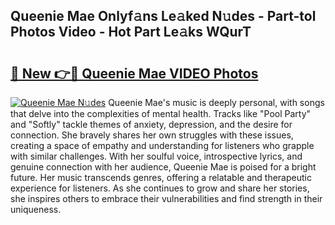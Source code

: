 ## Queenie Mae Onlyf𝚊ns Le𝚊ked N𝚞des - Part-tol Photos Video - Hot Part Le𝚊ks WQurT

# <h2><a href="http://ac51964.deff.icu/?id=Queenie+Mae">🔗 New 👉🔴 Queenie Mae VIDEO Photos</a></h2>

[![Queenie Mae N𝚞des](https://i.imgur.com/rIISA9y.gif)](http://ac51964.deff.icu/?id=Queenie+Mae)
Queenie Mae's music is deeply personal, with songs that delve into the complexities of mental health. Tracks like "Pool Party" and "Softly" tackle themes of anxiety, depression, and the desire for connection. She bravely shares her own struggles with these issues, creating a space of empathy and understanding for listeners who grapple with similar challenges. With her soulful voice, introspective lyrics, and genuine connection with her audience, Queenie Mae is poised for a bright future. Her music transcends genres, offering a relatable and therapeutic experience for listeners. As she continues to grow and share her stories, she inspires others to embrace their vulnerabilities and find strength in their uniqueness.
